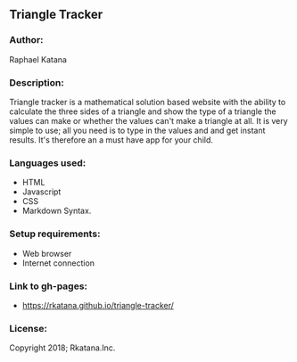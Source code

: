 
## Triangle Tracker
### Author:
Raphael Katana

### Description:
 Triangle tracker is a mathematical solution based website with the ability to calculate the three sides of a triangle and show the type of a triangle the values can make or whether the values can't make a triangle at all.
It is very simple to use; all you need is to type in the values and and get instant results.
It's therefore an a must have app for your child.

### Languages used:
* HTML
* Javascript
* CSS
* Markdown Syntax.

### Setup requirements:
* Web browser
* Internet connection

### Link to gh-pages:
* https://rkatana.github.io/triangle-tracker/

### License:

Copyright  2018; Rkatana.Inc.

